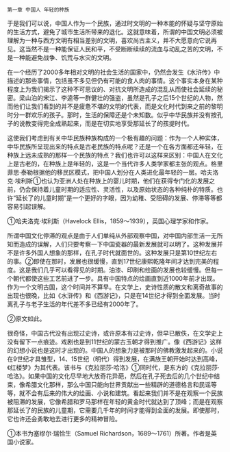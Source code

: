     第一章 中国人 年轻的种族 

   于是我们可以说，中国人作为一个民族，通过时文明的一种本能的怀疑与坚守原始的生活方式，避免了城市生活所带来的退化。这就意味着，所谓的中国文明必须被理解为一种与西方文明有相当差别的文明，喜欢尚古主义，并不大愿意向它说再见。这当然不是一种能保证人民和平，不受断断续续的流血与动乱之苦的文明，不是一种能避免战争、饥荒与水灾的文明。

   在一个经历了2000多年相对文明的社会生活的国家中，仍然会发生《水浒传》中描述的那些事情，包括虽不多见但仍有可能的食人肉的事情。这个事实本身在某种程度上为我们揭示了这种不可思议的、对抗文明所造成的混乱从而使社会延续的秘密。梁山泊的宋江、李逵等一群健壮的强盗，虽然是孔子之后15个世纪的人物，然而他们让我们看到的并不是疲惫不堪的文明的代表，而是文化时代到来之前的黎明时分一群欢乐的孩子。那时，生活的保障还是个未知数。似乎中华民族并没有按孔子的说教变得完全成熟起来，而是在切实地享受那延长了的孩提时代。

   这使我们考虑到有关中华民族种族构成的一个极有趣的问题：作为一个人种实体，中华民族所呈现出来的特点是古老民族的特点呢？还是一个在各方面都还年轻，在种族上远未成熟的那样一个民族的特点？我们也许可以这样来区别：中国人在文化上是古老的，在种族上是年轻的，这是一个当代许多人类学家都主张的观点。格里菲思·泰勒根据他的移民区模式，把中国人划分在人类进化最年轻的一层。哈夫洛克·埃利斯①也认为亚洲人处在种族上的婴儿时期，他们在获得专门化的发展之前，仍会保持着儿童时期的适应性、灵活性，以及原始状态的各种纯朴的特质。也许“延长了的儿童时期”是一个更好的字眼，因为幼稚、受阻碍的发展、停滞等等都容易引起误解。

   ①哈夫洛克·埃利斯（Havelock Ellis，1859～1939），英国心理学家和作家。

   所谓中国文化停滞的观点是由于人们单纯从外部观察中国，对中国内部生活一无所知而造成的误解，人们只要考察一下中国瓷器的最新发展就可以明了。这种发展并不是许多外国人想象的那样，在孔子时代就面世的。这种发展只是第10世纪左右的事。②即使在那时，发展也很缓慢，直到17世纪康熙乾隆年间才达到完美的程度。这是我们几乎可以看得见的时期。油漆、印刷和绘画的发展也较缓慢。但每一个朝代都使这些工艺前进了一步。具有中国特点的绘画直到近1000年前才出现。作为一个文明古国，这个时间并不算早。在文学上，史诗性质的散文和离奇故事的出现也很晚，比如《水浒传》和《西游记》，只是在14世纪才得到全面发展。当时离孔子与老子生活的年代差不多已经有2000年了。

   ②原文如此。

   很奇怪，中国古代没有出现过史诗，或许原本有过史诗，但早已散佚，在文学史上没有留下一点痕迹。戏剧也是到11世纪的蒙古玉朝才得到推广。像《西游记》这样的幻想小说也是这时才出现的。中国人的想象力是被那时的佛教激发起来的。小说在9世纪才具雏型，14、15世纪（明代）得到发展，在满族王朝开始时达到高峰，《红楼梦》为其代表。该书与《克拉丽莎·哈洛》①同时代，是东方的《克拉丽莎·哈洛》。如果中国的文化尽早地大放奇花异葩，然后在孔子死去后的几个世纪中结束，像希腊文化那样，那么中国只能向世界贡献出一些精辟的道德格言和民谣等等，就不会有后来的伟大的绘画、小说和建筑。看起来我们并不是在观察一个民族被阻滞的发展，它像希腊和罗马那样在年轻的黄金时代就达到了顶峰；而是在观察那延长了的民族的儿童期，它需要几千年的时间才能得到全面的发展。即使那时，它也许还会勇敢地去进行更多的精神冒险。

   ①本书为塞缪尔·瑞恰生（Samuel Richardson，1689～1761）所著。作者是英国小说家。

